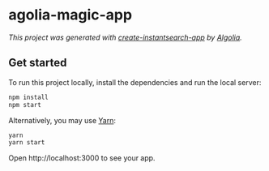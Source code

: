 # agolia-magic-app

_This project was generated with [create-instantsearch-app](https://github.com/algolia/create-instantsearch-app) by [Algolia](https://algolia.com)._

## Get started

To run this project locally, install the dependencies and run the local server:

```sh
npm install
npm start
```

Alternatively, you may use [Yarn](https://http://yarnpkg.com/):

```sh
yarn
yarn start
```

Open http://localhost:3000 to see your app.
